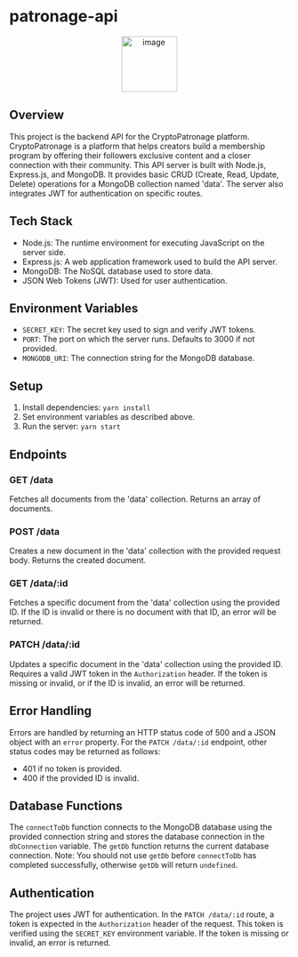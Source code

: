 # patronage-api
<p align="center">
<img width="100" alt="image" src="https://github.com/noraliucode/cron/assets/12429503/c60bd905-7164-4099-908b-832e8ef3c81c">
</p>

## Overview
This project is the backend API for the CryptoPatronage platform. CryptoPatronage is a platform that helps creators build a membership program by offering their followers exclusive content and a closer connection with their community. This API server is built with Node.js, Express.js, and MongoDB. It provides basic CRUD (Create, Read, Update, Delete) operations for a MongoDB collection named 'data'. The server also integrates JWT for authentication on specific routes.

## Tech Stack
- Node.js: The runtime environment for executing JavaScript on the server side.
- Express.js: A web application framework used to build the API server.
- MongoDB: The NoSQL database used to store data.
- JSON Web Tokens (JWT): Used for user authentication.

## Environment Variables
- `SECRET_KEY`: The secret key used to sign and verify JWT tokens. 
- `PORT`: The port on which the server runs. Defaults to 3000 if not provided.
- `MONGODB_URI`: The connection string for the MongoDB database.

## Setup
1. Install dependencies:
    `yarn install`
2. Set environment variables as described above.
3. Run the server:
    `yarn start`

## Endpoints
### GET /data
Fetches all documents from the 'data' collection. Returns an array of documents.

### POST /data
Creates a new document in the 'data' collection with the provided request body. Returns the created document.

### GET /data/:id
Fetches a specific document from the 'data' collection using the provided ID. If the ID is invalid or there is no document with that ID, an error will be returned.

### PATCH /data/:id
Updates a specific document in the 'data' collection using the provided ID. Requires a valid JWT token in the `Authorization` header. If the token is missing or invalid, or if the ID is invalid, an error will be returned.

## Error Handling
Errors are handled by returning an HTTP status code of 500 and a JSON object with an `error` property. For the `PATCH /data/:id` endpoint, other status codes may be returned as follows:
- 401 if no token is provided.
- 400 if the provided ID is invalid.

## Database Functions
The `connectToDb` function connects to the MongoDB database using the provided connection string and stores the database connection in the `dbConnection` variable.
The `getDb` function returns the current database connection.
Note: You should not use `getDb` before `connectToDb` has completed successfully, otherwise `getDb` will return `undefined`.

## Authentication
The project uses JWT for authentication. In the `PATCH /data/:id` route, a token is expected in the `Authorization` header of the request. This token is verified using the `SECRET_KEY` environment variable. If the token is missing or invalid, an error is returned.

